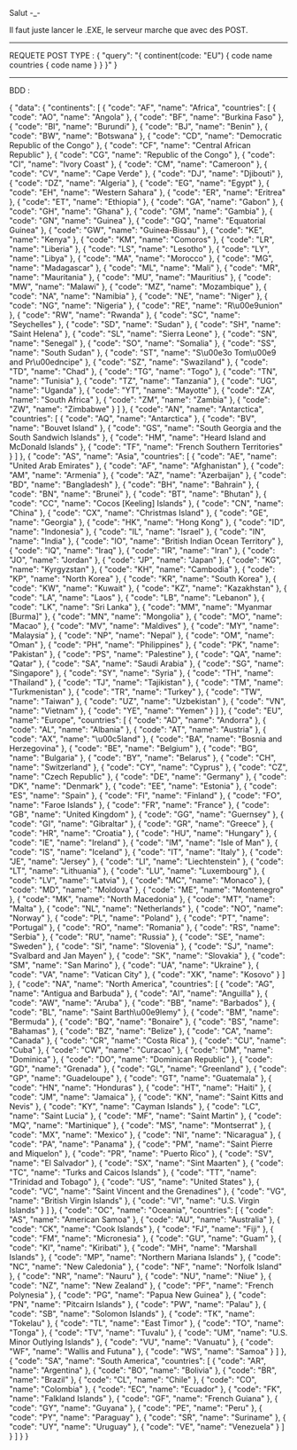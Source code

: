 Salut -_-

Il faut juste lancer le .EXE, le serveur marche que avec des POST.

-----------------------------------------------------------------------------------------------------------

REQUETE POST TYPE : 
{
  "query": "{ continent(code: \"EU\") { code name countries { code name } } }"
}


-------------------------------------------------------------------------------------------------------------

BDD :

{
  "data": {
    "continents": [
      {
        "code": "AF",
        "name": "Africa",
        "countries": [
          {
            "code": "AO",
            "name": "Angola"
          },
          {
            "code": "BF",
            "name": "Burkina Faso"
          },
          {
            "code": "BI",
            "name": "Burundi"
          },
          {
            "code": "BJ",
            "name": "Benin"
          },
          {
            "code": "BW",
            "name": "Botswana"
          },
          {
            "code": "CD",
            "name": "Democratic Republic of the Congo"
          },
          {
            "code": "CF",
            "name": "Central African Republic"
          },
          {
            "code": "CG",
            "name": "Republic of the Congo"
          },
          {
            "code": "CI",
            "name": "Ivory Coast"
          },
          {
            "code": "CM",
            "name": "Cameroon"
          },
          {
            "code": "CV",
            "name": "Cape Verde"
          },
          {
            "code": "DJ",
            "name": "Djibouti"
          },
          {
            "code": "DZ",
            "name": "Algeria"
          },
          {
            "code": "EG",
            "name": "Egypt"
          },
          {
            "code": "EH",
            "name": "Western Sahara"
          },
          {
            "code": "ER",
            "name": "Eritrea"
          },
          {
            "code": "ET",
            "name": "Ethiopia"
          },
          {
            "code": "GA",
            "name": "Gabon"
          },
          {
            "code": "GH",
            "name": "Ghana"
          },
          {
            "code": "GM",
            "name": "Gambia"
          },
          {
            "code": "GN",
            "name": "Guinea"
          },
          {
            "code": "GQ",
            "name": "Equatorial Guinea"
          },
          {
            "code": "GW",
            "name": "Guinea-Bissau"
          },
          {
            "code": "KE",
            "name": "Kenya"
          },
          {
            "code": "KM",
            "name": "Comoros"
          },
          {
            "code": "LR",
            "name": "Liberia"
          },
          {
            "code": "LS",
            "name": "Lesotho"
          },
          {
            "code": "LY",
            "name": "Libya"
          },
          {
            "code": "MA",
            "name": "Morocco"
          },
          {
            "code": "MG",
            "name": "Madagascar"
          },
          {
            "code": "ML",
            "name": "Mali"
          },
          {
            "code": "MR",
            "name": "Mauritania"
          },
          {
            "code": "MU",
            "name": "Mauritius"
          },
          {
            "code": "MW",
            "name": "Malawi"
          },
          {
            "code": "MZ",
            "name": "Mozambique"
          },
          {
            "code": "NA",
            "name": "Namibia"
          },
          {
            "code": "NE",
            "name": "Niger"
          },
          {
            "code": "NG",
            "name": "Nigeria"
          },
          {
            "code": "RE",
            "name": "R\u00e9union"
          },
          {
            "code": "RW",
            "name": "Rwanda"
          },
          {
            "code": "SC",
            "name": "Seychelles"
          },
          {
            "code": "SD",
            "name": "Sudan"
          },
          {
            "code": "SH",
            "name": "Saint Helena"
          },
          {
            "code": "SL",
            "name": "Sierra Leone"
          },
          {
            "code": "SN",
            "name": "Senegal"
          },
          {
            "code": "SO",
            "name": "Somalia"
          },
          {
            "code": "SS",
            "name": "South Sudan"
          },
          {
            "code": "ST",
            "name": "S\u00e3o Tom\u00e9 and Pr\u00edncipe"
          },
          {
            "code": "SZ",
            "name": "Swaziland"
          },
          {
            "code": "TD",
            "name": "Chad"
          },
          {
            "code": "TG",
            "name": "Togo"
          },
          {
            "code": "TN",
            "name": "Tunisia"
          },
          {
            "code": "TZ",
            "name": "Tanzania"
          },
          {
            "code": "UG",
            "name": "Uganda"
          },
          {
            "code": "YT",
            "name": "Mayotte"
          },
          {
            "code": "ZA",
            "name": "South Africa"
          },
          {
            "code": "ZM",
            "name": "Zambia"
          },
          {
            "code": "ZW",
            "name": "Zimbabwe"
          }
        ]
      },
      {
        "code": "AN",
        "name": "Antarctica",
        "countries": [
          {
            "code": "AQ",
            "name": "Antarctica"
          },
          {
            "code": "BV",
            "name": "Bouvet Island"
          },
          {
            "code": "GS",
            "name": "South Georgia and the South Sandwich Islands"
          },
          {
            "code": "HM",
            "name": "Heard Island and McDonald Islands"
          },
          {
            "code": "TF",
            "name": "French Southern Territories"
          }
        ]
      },
      {
        "code": "AS",
        "name": "Asia",
        "countries": [
          {
            "code": "AE",
            "name": "United Arab Emirates"
          },
          {
            "code": "AF",
            "name": "Afghanistan"
          },
          {
            "code": "AM",
            "name": "Armenia"
          },
          {
            "code": "AZ",
            "name": "Azerbaijan"
          },
          {
            "code": "BD",
            "name": "Bangladesh"
          },
          {
            "code": "BH",
            "name": "Bahrain"
          },
          {
            "code": "BN",
            "name": "Brunei"
          },
          {
            "code": "BT",
            "name": "Bhutan"
          },
          {
            "code": "CC",
            "name": "Cocos [Keeling] Islands"
          },
          {
            "code": "CN",
            "name": "China"
          },
          {
            "code": "CX",
            "name": "Christmas Island"
          },
          {
            "code": "GE",
            "name": "Georgia"
          },
          {
            "code": "HK",
            "name": "Hong Kong"
          },
          {
            "code": "ID",
            "name": "Indonesia"
          },
          {
            "code": "IL",
            "name": "Israel"
          },
          {
            "code": "IN",
            "name": "India"
          },
          {
            "code": "IO",
            "name": "British Indian Ocean Territory"
          },
          {
            "code": "IQ",
            "name": "Iraq"
          },
          {
            "code": "IR",
            "name": "Iran"
          },
          {
            "code": "JO",
            "name": "Jordan"
          },
          {
            "code": "JP",
            "name": "Japan"
          },
          {
            "code": "KG",
            "name": "Kyrgyzstan"
          },
          {
            "code": "KH",
            "name": "Cambodia"
          },
          {
            "code": "KP",
            "name": "North Korea"
          },
          {
            "code": "KR",
            "name": "South Korea"
          },
          {
            "code": "KW",
            "name": "Kuwait"
          },
          {
            "code": "KZ",
            "name": "Kazakhstan"
          },
          {
            "code": "LA",
            "name": "Laos"
          },
          {
            "code": "LB",
            "name": "Lebanon"
          },
          {
            "code": "LK",
            "name": "Sri Lanka"
          },
          {
            "code": "MM",
            "name": "Myanmar [Burma]"
          },
          {
            "code": "MN",
            "name": "Mongolia"
          },
          {
            "code": "MO",
            "name": "Macao"
          },
          {
            "code": "MV",
            "name": "Maldives"
          },
          {
            "code": "MY",
            "name": "Malaysia"
          },
          {
            "code": "NP",
            "name": "Nepal"
          },
          {
            "code": "OM",
            "name": "Oman"
          },
          {
            "code": "PH",
            "name": "Philippines"
          },
          {
            "code": "PK",
            "name": "Pakistan"
          },
          {
            "code": "PS",
            "name": "Palestine"
          },
          {
            "code": "QA",
            "name": "Qatar"
          },
          {
            "code": "SA",
            "name": "Saudi Arabia"
          },
          {
            "code": "SG",
            "name": "Singapore"
          },
          {
            "code": "SY",
            "name": "Syria"
          },
          {
            "code": "TH",
            "name": "Thailand"
          },
          {
            "code": "TJ",
            "name": "Tajikistan"
          },
          {
            "code": "TM",
            "name": "Turkmenistan"
          },
          {
            "code": "TR",
            "name": "Turkey"
          },
          {
            "code": "TW",
            "name": "Taiwan"
          },
          {
            "code": "UZ",
            "name": "Uzbekistan"
          },
          {
            "code": "VN",
            "name": "Vietnam"
          },
          {
            "code": "YE",
            "name": "Yemen"
          }
        ]
      },
      {
        "code": "EU",
        "name": "Europe",
        "countries": [
          {
            "code": "AD",
            "name": "Andorra"
          },
          {
            "code": "AL",
            "name": "Albania"
          },
          {
            "code": "AT",
            "name": "Austria"
          },
          {
            "code": "AX",
            "name": "\u00c5land"
          },
          {
            "code": "BA",
            "name": "Bosnia and Herzegovina"
          },
          {
            "code": "BE",
            "name": "Belgium"
          },
          {
            "code": "BG",
            "name": "Bulgaria"
          },
          {
            "code": "BY",
            "name": "Belarus"
          },
          {
            "code": "CH",
            "name": "Switzerland"
          },
          {
            "code": "CY",
            "name": "Cyprus"
          },
          {
            "code": "CZ",
            "name": "Czech Republic"
          },
          {
            "code": "DE",
            "name": "Germany"
          },
          {
            "code": "DK",
            "name": "Denmark"
          },
          {
            "code": "EE",
            "name": "Estonia"
          },
          {
            "code": "ES",
            "name": "Spain"
          },
          {
            "code": "FI",
            "name": "Finland"
          },
          {
            "code": "FO",
            "name": "Faroe Islands"
          },
          {
            "code": "FR",
            "name": "France"
          },
          {
            "code": "GB",
            "name": "United Kingdom"
          },
          {
            "code": "GG",
            "name": "Guernsey"
          },
          {
            "code": "GI",
            "name": "Gibraltar"
          },
          {
            "code": "GR",
            "name": "Greece"
          },
          {
            "code": "HR",
            "name": "Croatia"
          },
          {
            "code": "HU",
            "name": "Hungary"
          },
          {
            "code": "IE",
            "name": "Ireland"
          },
          {
            "code": "IM",
            "name": "Isle of Man"
          },
          {
            "code": "IS",
            "name": "Iceland"
          },
          {
            "code": "IT",
            "name": "Italy"
          },
          {
            "code": "JE",
            "name": "Jersey"
          },
          {
            "code": "LI",
            "name": "Liechtenstein"
          },
          {
            "code": "LT",
            "name": "Lithuania"
          },
          {
            "code": "LU",
            "name": "Luxembourg"
          },
          {
            "code": "LV",
            "name": "Latvia"
          },
          {
            "code": "MC",
            "name": "Monaco"
          },
          {
            "code": "MD",
            "name": "Moldova"
          },
          {
            "code": "ME",
            "name": "Montenegro"
          },
          {
            "code": "MK",
            "name": "North Macedonia"
          },
          {
            "code": "MT",
            "name": "Malta"
          },
          {
            "code": "NL",
            "name": "Netherlands"
          },
          {
            "code": "NO",
            "name": "Norway"
          },
          {
            "code": "PL",
            "name": "Poland"
          },
          {
            "code": "PT",
            "name": "Portugal"
          },
          {
            "code": "RO",
            "name": "Romania"
          },
          {
            "code": "RS",
            "name": "Serbia"
          },
          {
            "code": "RU",
            "name": "Russia"
          },
          {
            "code": "SE",
            "name": "Sweden"
          },
          {
            "code": "SI",
            "name": "Slovenia"
          },
          {
            "code": "SJ",
            "name": "Svalbard and Jan Mayen"
          },
          {
            "code": "SK",
            "name": "Slovakia"
          },
          {
            "code": "SM",
            "name": "San Marino"
          },
          {
            "code": "UA",
            "name": "Ukraine"
          },
          {
            "code": "VA",
            "name": "Vatican City"
          },
          {
            "code": "XK",
            "name": "Kosovo"
          }
        ]
      },
      {
        "code": "NA",
        "name": "North America",
        "countries": [
          {
            "code": "AG",
            "name": "Antigua and Barbuda"
          },
          {
            "code": "AI",
            "name": "Anguilla"
          },
          {
            "code": "AW",
            "name": "Aruba"
          },
          {
            "code": "BB",
            "name": "Barbados"
          },
          {
            "code": "BL",
            "name": "Saint Barth\u00e9lemy"
          },
          {
            "code": "BM",
            "name": "Bermuda"
          },
          {
            "code": "BQ",
            "name": "Bonaire"
          },
          {
            "code": "BS",
            "name": "Bahamas"
          },
          {
            "code": "BZ",
            "name": "Belize"
          },
          {
            "code": "CA",
            "name": "Canada"
          },
          {
            "code": "CR",
            "name": "Costa Rica"
          },
          {
            "code": "CU",
            "name": "Cuba"
          },
          {
            "code": "CW",
            "name": "Curacao"
          },
          {
            "code": "DM",
            "name": "Dominica"
          },
          {
            "code": "DO",
            "name": "Dominican Republic"
          },
          {
            "code": "GD",
            "name": "Grenada"
          },
          {
            "code": "GL",
            "name": "Greenland"
          },
          {
            "code": "GP",
            "name": "Guadeloupe"
          },
          {
            "code": "GT",
            "name": "Guatemala"
          },
          {
            "code": "HN",
            "name": "Honduras"
          },
          {
            "code": "HT",
            "name": "Haiti"
          },
          {
            "code": "JM",
            "name": "Jamaica"
          },
          {
            "code": "KN",
            "name": "Saint Kitts and Nevis"
          },
          {
            "code": "KY",
            "name": "Cayman Islands"
          },
          {
            "code": "LC",
            "name": "Saint Lucia"
          },
          {
            "code": "MF",
            "name": "Saint Martin"
          },
          {
            "code": "MQ",
            "name": "Martinique"
          },
          {
            "code": "MS",
            "name": "Montserrat"
          },
          {
            "code": "MX",
            "name": "Mexico"
          },
          {
            "code": "NI",
            "name": "Nicaragua"
          },
          {
            "code": "PA",
            "name": "Panama"
          },
          {
            "code": "PM",
            "name": "Saint Pierre and Miquelon"
          },
          {
            "code": "PR",
            "name": "Puerto Rico"
          },
          {
            "code": "SV",
            "name": "El Salvador"
          },
          {
            "code": "SX",
            "name": "Sint Maarten"
          },
          {
            "code": "TC",
            "name": "Turks and Caicos Islands"
          },
          {
            "code": "TT",
            "name": "Trinidad and Tobago"
          },
          {
            "code": "US",
            "name": "United States"
          },
          {
            "code": "VC",
            "name": "Saint Vincent and the Grenadines"
          },
          {
            "code": "VG",
            "name": "British Virgin Islands"
          },
          {
            "code": "VI",
            "name": "U.S. Virgin Islands"
          }
        ]
      },
      {
        "code": "OC",
        "name": "Oceania",
        "countries": [
          {
            "code": "AS",
            "name": "American Samoa"
          },
          {
            "code": "AU",
            "name": "Australia"
          },
          {
            "code": "CK",
            "name": "Cook Islands"
          },
          {
            "code": "FJ",
            "name": "Fiji"
          },
          {
            "code": "FM",
            "name": "Micronesia"
          },
          {
            "code": "GU",
            "name": "Guam"
          },
          {
            "code": "KI",
            "name": "Kiribati"
          },
          {
            "code": "MH",
            "name": "Marshall Islands"
          },
          {
            "code": "MP",
            "name": "Northern Mariana Islands"
          },
          {
            "code": "NC",
            "name": "New Caledonia"
          },
          {
            "code": "NF",
            "name": "Norfolk Island"
          },
          {
            "code": "NR",
            "name": "Nauru"
          },
          {
            "code": "NU",
            "name": "Niue"
          },
          {
            "code": "NZ",
            "name": "New Zealand"
          },
          {
            "code": "PF",
            "name": "French Polynesia"
          },
          {
            "code": "PG",
            "name": "Papua New Guinea"
          },
          {
            "code": "PN",
            "name": "Pitcairn Islands"
          },
          {
            "code": "PW",
            "name": "Palau"
          },
          {
            "code": "SB",
            "name": "Solomon Islands"
          },
          {
            "code": "TK",
            "name": "Tokelau"
          },
          {
            "code": "TL",
            "name": "East Timor"
          },
          {
            "code": "TO",
            "name": "Tonga"
          },
          {
            "code": "TV",
            "name": "Tuvalu"
          },
          {
            "code": "UM",
            "name": "U.S. Minor Outlying Islands"
          },
          {
            "code": "VU",
            "name": "Vanuatu"
          },
          {
            "code": "WF",
            "name": "Wallis and Futuna"
          },
          {
            "code": "WS",
            "name": "Samoa"
          }
        ]
      },
      {
        "code": "SA",
        "name": "South America",
        "countries": [
          {
            "code": "AR",
            "name": "Argentina"
          },
          {
            "code": "BO",
            "name": "Bolivia"
          },
          {
            "code": "BR",
            "name": "Brazil"
          },
          {
            "code": "CL",
            "name": "Chile"
          },
          {
            "code": "CO",
            "name": "Colombia"
          },
          {
            "code": "EC",
            "name": "Ecuador"
          },
          {
            "code": "FK",
            "name": "Falkland Islands"
          },
          {
            "code": "GF",
            "name": "French Guiana"
          },
          {
            "code": "GY",
            "name": "Guyana"
          },
          {
            "code": "PE",
            "name": "Peru"
          },
          {
            "code": "PY",
            "name": "Paraguay"
          },
          {
            "code": "SR",
            "name": "Suriname"
          },
          {
            "code": "UY",
            "name": "Uruguay"
          },
          {
            "code": "VE",
            "name": "Venezuela"
          }
        ]
      }
    ]
  }
}










